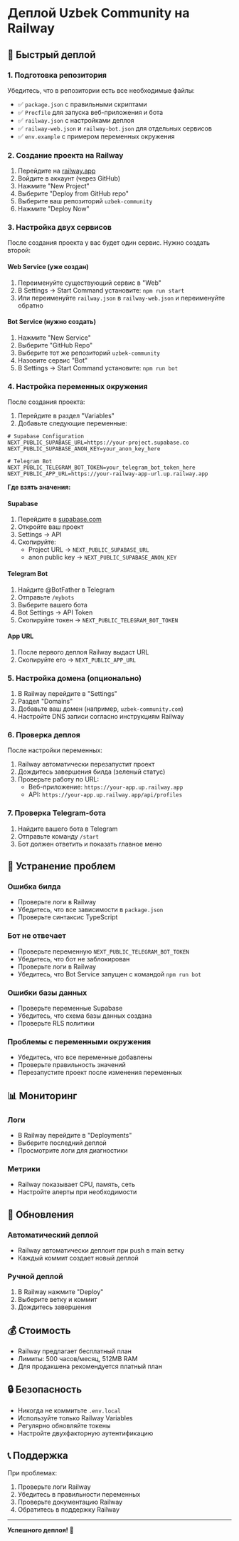 # Деплой Uzbek Community на Railway

## 🚀 Быстрый деплой

### 1. Подготовка репозитория

Убедитесь, что в репозитории есть все необходимые файлы:
- ✅ `package.json` с правильными скриптами
- ✅ `Procfile` для запуска веб-приложения и бота
- ✅ `railway.json` с настройками деплоя
- ✅ `railway-web.json` и `railway-bot.json` для отдельных сервисов
- ✅ `env.example` с примером переменных окружения

### 2. Создание проекта на Railway

1. Перейдите на [railway.app](https://railway.app)
2. Войдите в аккаунт (через GitHub)
3. Нажмите "New Project"
4. Выберите "Deploy from GitHub repo"
5. Выберите ваш репозиторий `uzbek-community`
6. Нажмите "Deploy Now"

### 3. Настройка двух сервисов

После создания проекта у вас будет один сервис. Нужно создать второй:

#### Web Service (уже создан)
1. Переименуйте существующий сервис в "Web"
2. В Settings → Start Command установите: `npm run start`
3. Или переименуйте `railway.json` в `railway-web.json` и переименуйте обратно

#### Bot Service (нужно создать)
1. Нажмите "New Service"
2. Выберите "GitHub Repo"
3. Выберите тот же репозиторий `uzbek-community`
4. Назовите сервис "Bot"
5. В Settings → Start Command установите: `npm run bot`

### 4. Настройка переменных окружения

После создания проекта:

1. Перейдите в раздел "Variables"
2. Добавьте следующие переменные:

```env
# Supabase Configuration
NEXT_PUBLIC_SUPABASE_URL=https://your-project.supabase.co
NEXT_PUBLIC_SUPABASE_ANON_KEY=your_anon_key_here

# Telegram Bot
NEXT_PUBLIC_TELEGRAM_BOT_TOKEN=your_telegram_bot_token_here
NEXT_PUBLIC_APP_URL=https://your-railway-app-url.up.railway.app
```

**Где взять значения:**

#### Supabase
1. Перейдите в [supabase.com](https://supabase.com)
2. Откройте ваш проект
3. Settings → API
4. Скопируйте:
   - Project URL → `NEXT_PUBLIC_SUPABASE_URL`
   - anon public key → `NEXT_PUBLIC_SUPABASE_ANON_KEY`

#### Telegram Bot
1. Найдите @BotFather в Telegram
2. Отправьте `/mybots`
3. Выберите вашего бота
4. Bot Settings → API Token
5. Скопируйте токен → `NEXT_PUBLIC_TELEGRAM_BOT_TOKEN`

#### App URL
1. После первого деплоя Railway выдаст URL
2. Скопируйте его → `NEXT_PUBLIC_APP_URL`

### 5. Настройка домена (опционально)

1. В Railway перейдите в "Settings"
2. Раздел "Domains"
3. Добавьте ваш домен (например, `uzbek-community.com`)
4. Настройте DNS записи согласно инструкциям Railway

### 6. Проверка деплоя

После настройки переменных:

1. Railway автоматически перезапустит проект
2. Дождитесь завершения билда (зеленый статус)
3. Проверьте работу по URL:
   - Веб-приложение: `https://your-app.up.railway.app`
   - API: `https://your-app.up.railway.app/api/profiles`

### 7. Проверка Telegram-бота

1. Найдите вашего бота в Telegram
2. Отправьте команду `/start`
3. Бот должен ответить и показать главное меню

## 🔧 Устранение проблем

### Ошибка билда
- Проверьте логи в Railway
- Убедитесь, что все зависимости в `package.json`
- Проверьте синтаксис TypeScript

### Бот не отвечает
- Проверьте переменную `NEXT_PUBLIC_TELEGRAM_BOT_TOKEN`
- Убедитесь, что бот не заблокирован
- Проверьте логи в Railway
- Убедитесь, что Bot Service запущен с командой `npm run bot`

### Ошибки базы данных
- Проверьте переменные Supabase
- Убедитесь, что схема базы данных создана
- Проверьте RLS политики

### Проблемы с переменными окружения
- Убедитесь, что все переменные добавлены
- Проверьте правильность значений
- Перезапустите проект после изменения переменных

## 📊 Мониторинг

### Логи
- В Railway перейдите в "Deployments"
- Выберите последний деплой
- Просмотрите логи для диагностики

### Метрики
- Railway показывает CPU, память, сеть
- Настройте алерты при необходимости

## 🔄 Обновления

### Автоматический деплой
- Railway автоматически деплоит при push в main ветку
- Каждый коммит создает новый деплой

### Ручной деплой
1. В Railway нажмите "Deploy"
2. Выберите ветку и коммит
3. Дождитесь завершения

## 💰 Стоимость

- Railway предлагает бесплатный план
- Лимиты: 500 часов/месяц, 512MB RAM
- Для продакшена рекомендуется платный план

## 🔒 Безопасность

- Никогда не коммитьте `.env.local`
- Используйте только Railway Variables
- Регулярно обновляйте токены
- Настройте двухфакторную аутентификацию

## 📞 Поддержка

При проблемах:
1. Проверьте логи Railway
2. Убедитесь в правильности переменных
3. Проверьте документацию Railway
4. Обратитесь в поддержку Railway

---

**Успешного деплоя! 🚀** 